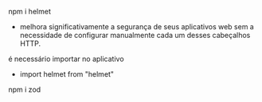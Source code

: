npm i helmet 
- melhora significativamente a segurança de seus aplicativos web sem a necessidade de configurar manualmente cada um desses cabeçalhos HTTP.

é necessário importar no aplicativo
- import helmet from "helmet"

npm i zod